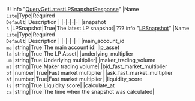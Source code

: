 !!! info "[QueryGetLatestLPSnapshotResponse](schemas/query_get_latest_lp_snapshot_response.md)"
    |Name<br>`Lite`|Type|Required<br>`Default`| Description |
    |-|-|-|-|
    |snapshot<br>`s` |LPSnapshot|True|The latest LP snapshot|
    ??? info "[LPSnapshot](schemas/lp_snapshot.md)"
        |Name<br>`Lite`|Type|Required<br>`Default`| Description |
        |-|-|-|-|
        |main_account_id<br>`ma` |string|True|The main account id|
        |lp_asset<br>`la` |string|True|The LP Asset|
        |underlying_multiplier<br>`um` |string|True|Underlying multiplier|
        |maker_trading_volume<br>`mt` |string|True|Maker trading volume|
        |bid_fast_market_multiplier<br>`bf` |number|True|Fast market multiplier|
        |ask_fast_market_multiplier<br>`af` |number|True|Fast market multiplier|
        |liquidity_score<br>`ls` |string|True|Liquidity score|
        |calculate_at<br>`ca` |string|True|The time when the snapshot was calculated|
